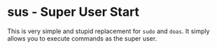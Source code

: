# sus - Super User Start

This is very simple and stupid replacement for `sudo` and `doas`.
It simply allows you to execute commands as the super user.
